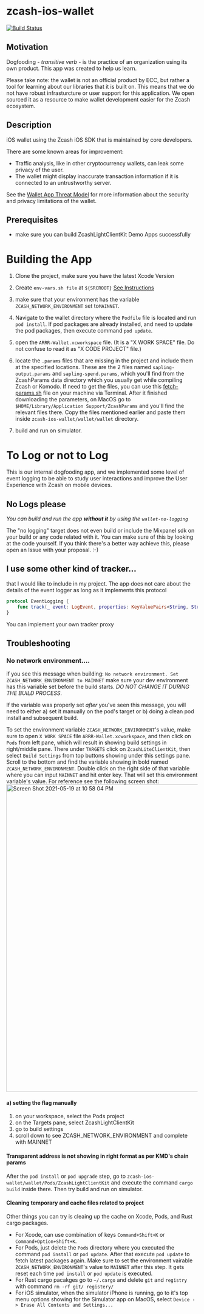 # zcash-ios-wallet

[![Build Status](https://travis-ci.org/zcash/zcash-ios-wallet.svg?branch=master)](https://travis-ci.org/zcash/zcash-ios-wallet)

## Motivation
Dogfooding - _transitive verb_ - is the practice of an organization using its own product. This app was created to help us learn.

Please take note: the wallet is not an official product by ECC, but rather a tool for learning about our libraries that it is built on. This means that we do not have robust infrasturcture or user support for this application. We open sourced it as a resource to make wallet development easier for the Zcash ecosystem.

## Description

iOS wallet using the Zcash iOS SDK that is maintained by core developers.

There are some known areas for improvement:

- Traffic analysis, like in other cryptocurrency wallets, can leak some privacy
  of the user.
- The wallet might display inaccurate transaction information if it is connected
  to an untrustworthy server.

See the [Wallet App Threat
Model](https://zcash.readthedocs.io/en/latest/rtd_pages/wallet_threat_model.html)
for more information about the security and privacy limitations of the wallet.

## Prerequisites
* make sure you can build ZcashLightClientKit Demo Apps successfully

# Building the App
1. Clone the project, make sure you have the latest Xcode Version

2. Create `env-vars.sh file` at `${SRCROOT}` [See Instructions](https://github.com/zcash/ZcashLightClientKit#setting-env-varsh-file-to-run-locally)

3. make sure that your environment has the variable `ZCASH_NETWORK_ENVIRONMENT` set to`MAINNET`.

4. Navigate to the wallet directory where the `Podfile` file is located and run `pod install`. If pod packages are already installed, and need to update the pod packages, then execute command `pod update`.

5. open the `ARRR-Wallet.xcworkspace` file. (It is a "X WORK SPACE" file. Do not confuse to read it as "X CODE PROJECT" file.)

6. locate the `.params` files that are missing in the project and include them at the specified locations. These are the 2 files named `sapling-output.params` and `sapling-spend.params`, which you'll find from the ZcashParams data directory which you usually get while compiling Zcash or Komodo. If need to get the files, you can use this [fetch-params.sh](https://github.com/PirateNetwork/pirate/blob/master/zcutil/fetch-params.sh) file on your machine via Terminal. After it finished downloading the parameters, on MacOS go to `$HOME/Library/Application Support/ZcashParams` and you'll find the relevant files there. Copy the files mentioned earlier and paste them inside `zcash-ios-wallet/wallet/wallet` directory.

7. build and run on simulator.


# To Log or not to Log

This is our internal dogfooding app, and we implemented some level of event logging to be able to study user interactions and improve the User Experience with Zcash on mobile devices.

## No Logs please

*You can build and run the app **without it** by using the `wallet-no-logging`*

The "no logging" target does not even build or include the Mixpanel sdk on your build or any code related with it. You can make sure of this by looking at the code yourself. If you think there's a better way achieve this, please open an Issue with your proposal. :-) 

<!-- ## I want to use Mixpanel

If you wish to use mixpanel in your own build, make sure to include the following line in your env-vars.sh file
`export MIXPANEL_TOKEN="YOUR_TOKEN"`
And build the `wallet` target. Sourcery will pick it up and generate the Constants.generated.swift file that the Mixpanel SDK will use to send the events to your board
 -->
 
## I use some other kind of tracker...
that I would like to include in my project. The app does not care about the details of the event logger as long as it implements this protocol
````Swift
protocol EventLogging {
    func track(_ event: LogEvent, properties: KeyValuePairs<String, String>)
}
````

You can implement your own tracker proxy
## Troubleshooting

### No network environment....
if you see this message when building:
```No network environment. Set ZCASH_NETWORK_ENVIRONMENT to MAINNET```
make sure your dev environment has this variable set before the build starts. *DO NOT CHANGE IT DURING THE BUILD PROCESS*.

If the variable was properly set *after* you've seen this message, you will need to either a) set it manually on the pod's target or b) doing a clean pod install and subsequent build.

To set the environment variable `ZCASH_NETWORK_ENVIRONMENT`'s value, make sure to open `X WORK SPACE` file `ARRR-Wallet.xcworkspace`, and then click on `Pods` from left pane, which will result in showing build settings in right/middle pane. There under `TARGETS` click on `ZcashLiteClientKit`, then select `Build Settings` from top buttons showing under this settings pane. Scroll to the bottom and find the variable showing in bold named `ZCASH_NETWORK_ENVIRONMENT`. Double click on the right side of that variable where you can input `MAINNET` and hit enter key. That will set this environment variable's value. For reference see the following screen shot:
<img width="809" alt="Screen Shot 2021-05-19 at 10 58 04 PM" src="https://user-images.githubusercontent.com/12998093/118802714-979c4a80-b8f6-11eb-94a4-23816faf856b.png">


#### a) setting the flag manually
1. on your workspace, select the Pods project
2. on the Targets pane, select ZcashLightClientKit
3. go to build settings
4. scroll down to see ZCASH_NETWORK_ENVIRONMENT and complete with MAINNET

#### Transparent address is not showing in right format as per KMD's chain params
After the `pod install` or `pod upgrade` step, go to `zcash-ios-wallet/wallet/Pods/ZcashLightClientKit` and execute the command `cargo build` inside there.
Then try build and run on simulator.

#### Cleaning temporary and cache files related to project
Other things you can try is cleaing up the cache on Xcode, Pods, and Rust cargo packages.
- For Xcode, can use combination of keys `Command+Shift+K` or `Command+Option+Shift+K`.
- For Pods, just delete the `Pods` directory where you executed the command `pod install` or `pod update`. After that execute `pod update` to fetch latest packages again. Make sure to set the environment vairable `ZCASH_NETWORK_ENVIRONMENT`'s value to `MAINNET` after this step. It gets reset each time `pod install` or `pod update` is executed.
- For Rust cargo pacakges go to `~/.cargo` and delete `git` and `registry` with command `rm -rf git/ registery/`
- For iOS simulator, when the simulator iPhone is running, go to it's top menu options showing for the Simulator app on MacOS, select `Device -> Erase All Contents and Settings...`
